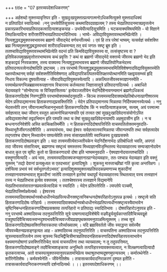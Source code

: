 +++
title = "07 इतरव्यपदेशाधिकरणम्"

+++
अर्हशब्दो मुक्त्तव्यावृत्तिपर इति - सुखदुःखयुक्त्तात्प्रत्यगात्मनोऽधिकमित्युक्त्ते मुक्त्तादाधिक्यं   
 न प्रतिपादितं स्यादित्यर्थः ।ननु उभयेपीतिसूत्रस्य कथमादिपदग्राह्यत्वम् ? तस्य भेदप्रतिपादनमात्रप्रवृत्तत्वेन प्रकारप्रकारिभावाप्रतिपादकत्वादित्याशङ्कयाह - उभयेपीत्यादिसूत्रमिति । घटकवाक्यविषयमिति - यो विज्ञाने तिष्ठन्नित्यादिना शरीरशरीरिभावप्रतिपादनादितिभावः । भाष्ये- अविद्यावियुक्त्तावस्थामभिप्रेत्येति । नित्यशुद्धवद्धमुक्त्तस्वभावस्य ब्रह्मणो जीवाद्भेदं वर्णयन्तीत्यर्थः । एवं हि तत्र परेषां भाष्यम्; यत्सर्वज्ञं सर्वशक्त्ति ब्रह्म नित्यमुक्त्तशुद्धबद्धस्वभावं शारीरादधिकमन्यत् तत् वयं जगतः स्रष्टृ ब्रूम इति । ततश्चाविद्यावियुक्त्तावस्थामभिप्रेत्येति वदन्तं प्रति किमविद्यावियुक्त्तस्य वा, तत्संसृष्टस्य वा ? इतिविकल्पमुखप्रवृत्तोत्तरभाष्यस्य कथं प्रवृत्तिः ? कथं वा ब्रह्मणो जीवाद्भेदे वक्त्तव्ये जीवस्य ब्रह्मणो भेद इति शङ्काद्वयं निरवकाशम्, तस्य वाक्यस्य नित्यशुद्धस्वभावस्य ब्रह्मणो जीवप्रतियोगिकभेदस्य प्रतिपादनपरत्वेनादोषादिति द्रष्टव्यम् । तत्र परभाष्ये नित्यशुद्धबद्धमुक्त्तस्वभावमितिविशेषणादविद्यावियुक्त्तस्येति पक्षस्योत्थानम् सर्वज्ञं सर्वशक्त्तीतिविशेषणात् अविद्यापरिकल्पितस्येतिपक्षस्योत्थानमिति पक्षद्वयसम्भवं हृदि निधाय विकल्प्य दूषयतीत्याह - जीवादविद्यावियुक्त्तस्येत्यादि । अकल्पितजीवस्वरूपज्ञानस्येति - परमार्थप्रत्यगभिन्नब्रह्मस्वरूपज्ञानाय विचारस्य कर्तव्यतया जिज्ञासासूत्रे प्रतिपादनादित्यर्थः । अबाधिते भेदव्यवहारे "सोन्वेष्टव्यः स विजिज्ञासितव्यः' इत्येवञ्जातीयेन भेदनिर्देशेनावगम्यमानं ब्रह्मणेऽधिकत्वं हिताकरणादिदोषं निरुणद्धीति परभाष्योक्त्तमर्थादनुवदति - किञ्च तत्त्वमस्यादिवाक्यार्थप्रतिबोधनात्प्रागीश्वरस्य भेदेन प्रतिपाद्यमानस्य हिताकरणाद्यप्रसक्त्तिरिति । भेदेन प्रतिपाद्यमानस्य भिन्नतया निर्दिश्यमानस्येत्यर्थः । ननु भेदसत्त्वेपि तान् जीवानात्माभिन्नाननुभवतो हिताकरणादिदोषः किं न स्यादित्याशङ्कयम्, सत्यम्, अयं परमात्मा सर्वज्ञत्वात् यथा जीवान् वस्तुत आत्मनोभिन्नान्पश्यति एवं तत्त्वत एषां सुखदुःखादिवेदनासंयोगोऽस्ति अविद्यावशात्तेषां तद्वदभिमान इति पश्यति तथा च तेषां सुखदुःखादिवेदनायामपि अहमुदासीन इति । न च बन्धनागरनिवेशेपि अस्ति काचित्क्षतिमर्मेति । न हिताकरणादिदोषापत्तिरिति वाचस्पतितोक्त्तमनुवदति- मिथ्याभूतैर्जीवगतदोषैरिति । अस्यायंभावः, यथा ईश्वरः सर्वज्ञत्वात्स्वाभिन्नतया जीवान्पश्यति तथा सर्वज्ञत्वादेव तद्गतांश्च दोषान् मिथ्यात्वेन पश्यत्येवेति तस्य संसारप्रवर्ततेपि स्वाभिन्नस्य दुःखाप्रसक्त्तेः हिताकरणादिदोषप्रसङ्ग इति । यदा तत्त्वमसीत्येवञ्जतीयकेन भेदनिर्देशनाभेदः प्रतिबोधितो भवति, अपगतं तदा जीवस्य संसारित्वम्, ब्रह्मणश्च स्रष्टृत्वं समस्तस्य मिथ्याज्ञानविजृम्भितस्य भेदव्यवहारस्य सम्यज्ज्ञानोदयेन बाधात् कुत एव सृष्टिः कुतो वा हिताकरणादयो दोषा इति भाष्यमनुवदति - ऐक्यज्ञानोदयात्पश्चादिति । वक्त्तॄणामित्यादि - अयं भावः, तत्त्वमस्यादिवाक्यजन्यज्ञानात्प्राग्भेदव्यवहारः, ततः पश्चान्न भेदव्यहार इति वक्त्तुं युक्त्तम् "तद्यो देवानां प्रत्यबुध्यत स एतदभवत्' इत्यादिश्रुतेः । शुकस्तु मारुताच्छीघ्रां गतिं कृत्वा अन्तरिक्षगः । दर्शयित्वा प्रभावं स्वं सर्वभूतगतोऽभवत्' इत्यादिशुक्त्तमुक्त्तत्वप्रतिपादकप्रमाणाच्च शुकादीनां तत्त्वज्ञानावश्यम्भावात् शुकादीनां जातेपि तत्त्वज्ञाने इतरेषां यथापूर्वं भेदव्यवहारस्य स्थितत्वात् यस्य तत्त्वज्ञानं तस्य न भेदप्रतिभास इत्येव वक्त्तव्यम् । ततश्चेश्वरस्य तत्त्वज्ञाने विद्यमानेपि भेदप्रतिभाससंसारतन्त्रप्रवतर्कत्वादिकं न स्यादिति । भेदेन प्रतिपत्तेरिति - ल्यप्लोपे पञ्चमी, भेदप्रतिपत्तिमपेक्ष्येत्यर्थः । ईश्वरस्य तत्त्वमस्यादिवाक्यार्थानवबोधाधीनभेदप्रपित्त्यधीनस्रष्टृत्वनिबन्धनदोषपरिहारोऽनुपपन्न इत्यर्थः । स्रष्टृत्वे सति हिताकरणादिदोषः परिहार्यः । तत्त्वमस्यादिवाक्यार्थानवबोधाधीनभेदप्रतिपत्त्यधीनस्रष्टृत्वस्यैवाभावेन सृष्टिनिबन्धनहिताकरणादिोषाप्रसक्तया तत्परिहारो न प्रतिपाद्यः स्यादितिभावः । दोषपरिहारोऽनुपपन्न इति - ननु परभाष्ये अश्मादिवच्च तदनुपपत्तिरिति सूत्रे पाषाणत्वाद्यविशेषेपि वज्रवैडूर्यसूर्यकान्तादिवैचित्र्यवद्वृक्षे पत्रपुष्पादिवैचित्र्यवत्स्वप्नदृश्यभाववैचित्र्यवज्जीवप्राज्ञपृथक्तवमनुपपन्नमित्युक्त्तम् । तच्च सूत्रं हिताकरणादिदोषप्रसक्त्तिनिवारकतया परैर्व्याख्यातम् । यदि ब्रह्मविवर्ततो जीवः स्याद्धन्त सर्वस्यैव जीववच्चैतन्यप्रसङ्गइत्यत आह - अश्मादिवच्च तदनुपपत्तिरिति । वाचस्पतिना अश्मादिवच्च तदनुपपत्तिरिति सूत्रस्यावतारितत्वेन तस्य सूत्रस्य चिदचिद्वैचित्रीमात्रप्रतिपादनहिताकरणादिदोषपरिहारपरत्वाभावेन वक्ष्यमाणदोषाणां प्रसक्त्तिरितिचेत् सत्यं वाचस्पतिना तथा व्याख्यातम्; न तु तदुपपत्तिमत्, हिताकरणादिदोषप्रसङ्गे तदवैचित्र्यशङ्काया अनुत्थितेः तत्परिहारस्यावक्त्तव्यत्वात्, न विलक्षणत्वादित्यादौ कृतकरत्वाच्च, अतो वाचस्पत्युक्त्तस्यानुपपन्नतामभिप्रेत्य यथाश्रुतभाष्यदूषणमुपन्यस्तम् । कर्मारब्धेनेति - शरीरेणेतिशेषः । कर्मवश्येनेति - जीवेनेतिशेषः । तत्रासत्कार्यवादनिराकरणं दृश्यत इतीति - तत्रासत्कार्यवादनिराकरणस्यापि दर्शनादित्यर्थः । ।। इतरव्यपदेशाधिकरणम् ।।